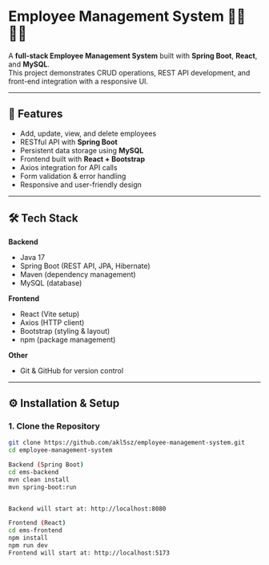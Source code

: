 # Employee Management System 👨‍💼👩‍💼

A **full-stack Employee Management System** built with **Spring Boot**, **React**, and **MySQL**.  
This project demonstrates CRUD operations, REST API development, and front-end integration with a responsive UI.

---

## 🚀 Features
- Add, update, view, and delete employees
- RESTful API with **Spring Boot**
- Persistent data storage using **MySQL**
- Frontend built with **React + Bootstrap**
- Axios integration for API calls
- Form validation & error handling
- Responsive and user-friendly design

---

## 🛠 Tech Stack
**Backend**
- Java 17  
- Spring Boot (REST API, JPA, Hibernate)  
- Maven (dependency management)  
- MySQL (database)  

**Frontend**
- React (Vite setup)  
- Axios (HTTP client)  
- Bootstrap (styling & layout)  
- npm (package management)  

**Other**
- Git & GitHub for version control  

---

## ⚙️ Installation & Setup

### 1. Clone the Repository
```bash
git clone https://github.com/akl5sz/employee-management-system.git
cd employee-management-system

Backend (Spring Boot)
cd ems-backend
mvn clean install
mvn spring-boot:run


Backend will start at: http://localhost:8080

Frontend (React)
cd ems-frontend
npm install
npm run dev
Frontend will start at: http://localhost:5173
